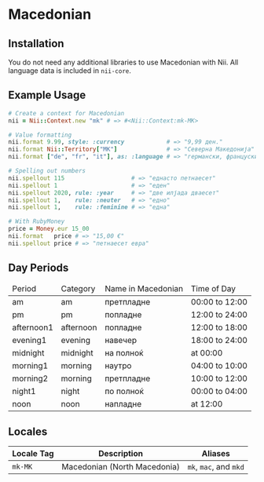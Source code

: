 <!-- This file has been generated. Source: src/docs/languages/_template.md.erb -->

# Macedonian

## Installation

You do not need any additional libraries to use Macedonian with Nii.
All language data is included in `nii-core`.

## Example Usage

``` ruby
# Create a context for Macedonian
nii = Nii::Context.new "mk" # => #<Nii::Context:mk-MK>

# Value formatting
nii.format 9.99, style: :currency            # => "9,99 ден."
nii.format Nii::Territory["MK"]              # => "Северна Македонија"
nii.format ["de", "fr", "it"], as: :language # => "германски, француски и италијански"

# Spelling out numbers
nii.spellout 115                   # => "еднасто петнаесет"
nii.spellout 1                     # => "еден"
nii.spellout 2020, rule: :year     # => "две илјада дваесет"
nii.spellout 1,    rule: :neuter   # => "едно"
nii.spellout 1,    rule: :feminine # => "една"

# With RubyMoney
price = Money.eur 15_00
nii.format   price # => "15,00 €"
nii.spellout price # => "петнаесет евра"
```

## Day Periods


<table>
  <thead>
    <tr>
      <td>Period</td>
      <td>Category</td>
      <td>Name in Macedonian</td>
      <td>Time of Day</td>
    </tr>
  </thead>
  <tbody>
    <tr>
      <td>am</td>
      <td>am</td>
      <td>претпладне</td>
      <td>00:00 to 12:00</td>
    </tr>
    <tr>
      <td>pm</td>
      <td>pm</td>
      <td>попладне</td>
      <td>12:00 to 24:00</td>
    </tr>
    <tr>
      <td>afternoon1</td>
      <td>afternoon</td>
      <td>попладне</td>
      <td>12:00 to 18:00</td>
    </tr>
    <tr>
      <td>evening1</td>
      <td>evening</td>
      <td>навечер</td>
      <td>18:00 to 24:00</td>
    </tr>
    <tr>
      <td>midnight</td>
      <td>midnight</td>
      <td>на полноќ</td>
      <td>at 00:00</td>
    </tr>
    <tr>
      <td>morning1</td>
      <td>morning</td>
      <td>наутро</td>
      <td>04:00 to 10:00</td>
    </tr>
    <tr>
      <td>morning2</td>
      <td>morning</td>
      <td>претпладне</td>
      <td>10:00 to 12:00</td>
    </tr>
    <tr>
      <td>night1</td>
      <td>night</td>
      <td>по полноќ</td>
      <td>00:00 to 04:00</td>
    </tr>
    <tr>
      <td>noon</td>
      <td>noon</td>
      <td>напладне</td>
      <td>at 12:00</td>
    </tr>
  </tbody>
</table>



## Locales

<table>
  <thead>
    <tr>
      <th>Locale Tag</th>
      <th>Description</th>
      <th>Aliases</th>
    </tr>
  </thead>
  <tbody>
    <tr>
      <td><code>mk-MK</code></td>
      <td>Macedonian (North Macedonia)</td>
      <td><code>mk</code>, <code>mac</code>, and <code>mkd</code></td>
    </tr>
  </tbody>
</table>

